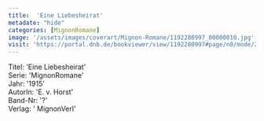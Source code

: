 ```yaml
---
title:  'Eine Liebesheirat'
metadate: "hide"
categories: [MignonRomane]
image: '/assets/images/coverart/Mignon-Romane/1192280997_00000010.jpg'
visit: 'https://portal.dnb.de/bookviewer/view/1192280997#page/n0/mode/2up'
---
```

Titel: 'Eine Liebesheirat' <br>
Serie: 'MignonRomane' <br>
Jahr: '1915' <br>
AutorIn: 'E. v. Horst' <br>
Band-Nr: '?' <br>
Verlag: ' MignonVerl'